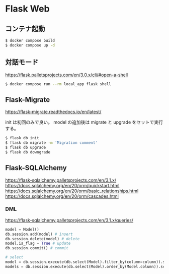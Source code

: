 # Flask Web

## コンテナ起動

```zsh
$ docker compose build
$ docker compose up -d
```

## 対話モード

https://flask.palletsprojects.com/en/3.0.x/cli/#open-a-shell

```zsh
$ docker compose run --rm local_app flask shell
```

## Flask-Migrate

https://flask-migrate.readthedocs.io/en/latest/

init は初回のみで良い。
model の追加後は migrate と upgrade をセットで実行する。

```bash
$ flask db init
$ flask db migrate -m 'Migration comment'
$ flask db upgrade
$ flask db downgrade
```

## Flask-SQLAlchemy

https://flask-sqlalchemy.palletsprojects.com/en/3.1.x/
https://docs.sqlalchemy.org/en/20/orm/quickstart.html
https://docs.sqlalchemy.org/en/20/orm/basic_relationships.html
https://docs.sqlalchemy.org/en/20/orm/cascades.html

### DML

https://flask-sqlalchemy.palletsprojects.com/en/3.1.x/queries/

```python
model = Model()
db.session.add(model) # insert
db.session.delete(model) # delete
model.is_flag = True # update
db.session.commit() # commit

# select
model = db.session.execute(db.select(Model).filter_by(column=column)).scalar_one()
models = db.session.execute(db.select(Model).order_by(Model.column)).scalars()
```
